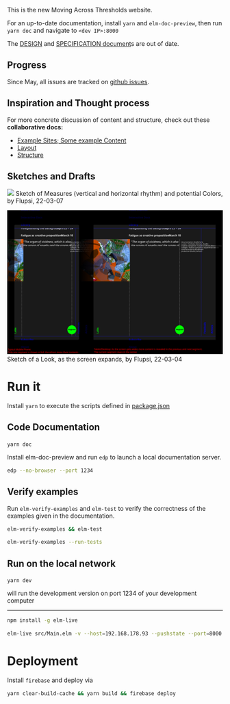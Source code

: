 This is the new Moving Across Thresholds website.

For an up-to-date documentation, install `yarn` and `elm-doc-preview`, then run `yarn doc` and navigate to `<dev IP>:8000`

The [DESIGN](./DESIGN.md) and [SPECIFICATION document](SPECIFICATION.md)s are out of date.


## Progress

Since May, all issues are tracked on [github issues](https://github.com/upsiflu/matsite/issues).


## Inspiration and Thought process

For more concrete discussion of content and structure, check out these **collaborative docs:**

- [Example Sites; Some example Content](https://docs.google.com/document/d/1WBk1p87gxW8zPPTjid2BupmaUjcJCX3DvfpehNbtFUw/edit?usp=sharing)
- [Layout](https://docs.google.com/document/d/1zC7TirujtAtsySjGhr_0QOIqSRf53j6Xw_1FAXzUpNA/edit?usp=sharing)
- [Structure](https://docs.google.com/document/d/1gWE5tKyMtmpZlIjN4wl592KyJVVSWHRb8MFjTggPXpM/edit?usp=sharing)

## Sketches and Drafts

![](asset/22-03-07-Components.svg)
Sketch of Measures (vertical and horizontal rhythm) and potential Colors, by Flupsi, 22-03-07

![](asset/22-03-04-Sketch.svg)
Sketch of a Look, as the screen expands, by Flupsi, 22-03-04


# Run it

Install `yarn` to execute the scripts defined in [package.json](package.json)

## Code Documentation

`yarn doc`

Install elm-doc-preview and run `edp` to launch a local documentation server.

```sh
edp --no-browser --port 1234
```

## Verify examples

Run `elm-verify-examples` and `elm-test` to verify the correctness of the examples given in the documentation.

```sh
elm-verify-examples && elm-test
```

```sh
elm-verify-examples --run-tests
```

## Run on the local network

`yarn dev`

will run the development version on port 1234 of your development computer

----

```sh
npm install -g elm-live
```

```sh
elm-live src/Main.elm -v --host=192.168.178.93 --pushstate --port=8000 -- --output=main.js --debug
```


# Deployment

Install `firebase` and deploy via

```sh
yarn clear-build-cache && yarn build && firebase deploy
```

